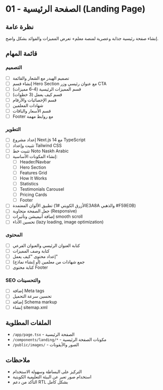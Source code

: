 # 01 - الصفحة الرئيسية (Landing Page)

## نظرة عامة
إنشاء صفحة رئيسية جذابة وعصرية لمنصة معلم+ تعرض المميزات والفوائد بشكل واضح.

## قائمة المهام

### التصميم
- [ ] تصميم الهيدر مع الشعار والقائمة
- [ ] إنشاء قسم Hero Section مع عنوان رئيسي وزر CTA
- [ ] قسم المميزات الرئيسية (4-6 مميزات)
- [ ] قسم كيف يعمل (3 خطوات)
- [ ] قسم الإحصائيات والأرقام
- [ ] شهادات المعلمين
- [ ] قسم الأسعار والباقات
- [ ] Footer مع روابط مهمة

### التطوير
- [ ] إعداد مشروع Next.js 14 مع TypeScript
- [ ] تثبيت وإعداد Tailwind CSS
- [ ] تثبيت خط Noto Naskh Arabic
- [ ] إنشاء المكونات الأساسية:
  - [ ] Header/Navbar
  - [ ] Hero Section
  - [ ] Features Grid
  - [ ] How It Works
  - [ ] Statistics
  - [ ] Testimonials Carousel
  - [ ] Pricing Cards
  - [ ] Footer
- [ ] تطبيق الألوان المعتمدة (الأزرق الكويتي #1E3A8A والذهبي #F59E0B)
- [ ] جعل الصفحة متجاوبة (Responsive)
- [ ] إضافة أنيميشن وتأثيرات smooth scroll
- [ ] تحسين الأداء (lazy loading, image optimization)

### المحتوى
- [ ] كتابة العنوان الرئيسي والعنوان الفرعي
- [ ] كتابة وصف المميزات
- [ ] إعداد محتوى "كيف يعمل"
- [ ] جمع شهادات من معلمين (أو إنشاء نماذج)
- [ ] كتابة محتوى Footer

### SEO والتحسينات
- [ ] إضافة Meta tags
- [ ] تحسين سرعة التحميل
- [ ] إضافة Schema markup
- [ ] إنشاء sitemap.xml

## الملفات المطلوبة
- `/app/page.tsx` - الصفحة الرئيسية
- `/components/landing/*` - مكونات الصفحة الرئيسية
- `/public/images/` - الصور والأيقونات

## ملاحظات
- التركيز على البساطة وسهولة الاستخدام
- استخدام صور تعبر عن البيئة التعليمية الكويتية
- التأكد من دعم RTL بشكل كامل